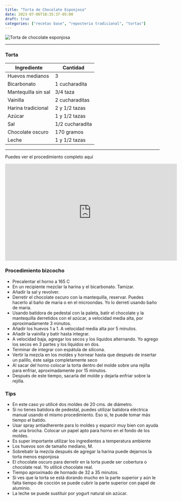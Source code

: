 ```yaml
---
title: "Torta de Chocolate Esponjosa"
date: 2023-07-06T18:35:37-05:00
draft: true
categories: ["recetas base", "reposteria tradicional", "tortas"]
---
```

![Torta de chocolate esponjosa](../../images/torta_chocolate_esponjosa.jpg)
___
### Torta

| Ingrediente | Cantidad |
| ----------- | ----------- |
| Huevos medianos | 3 |
| Bicarbonato | 1 cucharadita |
| Mantequilla sin sal | 3/4 taza |
| Vainilla | 2 cucharaditas |
| Harina tradicional| 2 y 1/2 tazas |
| Azúcar | 1 y 1/2 tazas |
| Sal | 1/2 cucharadita |
| Chocolate oscuro| 170 gramos |
| Leche | 1 y 1/2 tazas |
___

Puedes ver el procedimiento completo aquí
<iframe width="560" height="315" src="https://www.youtube.com/embed/smDgF5l5nJE" title="YouTube video player" frameborder="0" allow="accelerometer; autoplay; clipboard-write; encrypted-media; gyroscope; picture-in-picture; web-share" allowfullscreen></iframe>

### Procedimiento bizcocho
- Precalentar el horno a 165 C
- En un recipiente mezclar la harina y el bicarbonato. Tamizar.
- Añadir la sal y revolver.
- Derretir el chocolate oscuro con la mantequilla, reservar. Puedes hacerlo al baño de maria o en el microondas. Yo lo derretí usando baño de maria.
- Usando batidora de pedestal con la paleta, batir el chocolate y la mantequilla derretidos con el azúcar, a velocidad media alta, por aproximadamente 3 minutos.
- Añadir los huevos 1 a 1. A velocidad media alta por 5 minutos.
- Añadir la vainilla y batir hasta integrar.
- A velocidad baja, agregar los secos y los líquidos alternando. Yo agrego los secos en 3 partes y los líquidos en dos.
- Terminar de integrar con espátula de silicona.
- Vertir la mezcla en los moldes y hornear hasta que después de insertar un palillo, éste salga completamente seco
- Al sacar del horno colocar la torta dentro del molde sobre una rejilla para enfriar, aproximadamente por 15 minutos.
- Después de este tiempo, sacarla del molde y dejarla enfriar sobre la rejilla.


### Tips
- En este caso yo utilicé dos moldes de 20 cms. de diámetro.
- Si no tienes batidora de pedestal, puedes utilizar batidora eléctrica manual usando el mismo procedimiento. Eso si, te puede tomar más tiempo el batido.
- Usar spray antiadherente para lo moldes y esparcir muy bien con ayuda de una brocha. Colocar un papel apto para horno en el fondo de los moldes.
- Es super importante utilizar los ingredientes a temperatura ambiente
- Los huevos son de tamaño mediano, M.
- Sobrebatir la mezcla después de agregar la harina puede dejarnos la torta menos esponjosa 
- El chocolate oscuro para derretir en la torta puede ser cobertura o chocolate real. Yo utilicé chocolate real.
- Tiempo aproximado de hornado de 32 a 35 minutos.
- Si ves que la torta se está dorando mucho en la parte superior y aún le falta tiempo de cocción se puede cubrir la parte superior con papel de aluminio.
- La leche se puede sustituir por yogurt natural sin azúcar.



